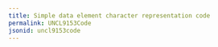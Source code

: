 ```yaml
---
title: Simple data element character representation code
permalink: UNCL9153Code
jsonid: uncl9153code
---
```

